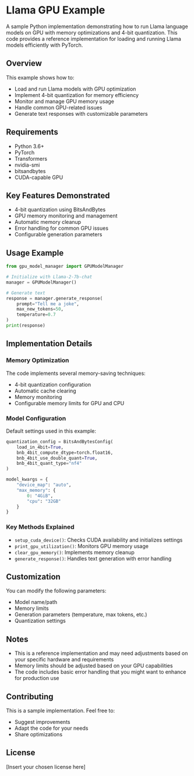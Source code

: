 # Llama GPU Example

A sample Python implementation demonstrating how to run Llama language models on GPU with memory optimizations and 4-bit quantization. This code provides a reference implementation for loading and running Llama models efficiently with PyTorch.

## Overview

This example shows how to:
- Load and run Llama models with GPU optimization
- Implement 4-bit quantization for memory efficiency
- Monitor and manage GPU memory usage
- Handle common GPU-related issues
- Generate text responses with customizable parameters

## Requirements

- Python 3.6+
- PyTorch
- Transformers
- nvidia-smi
- bitsandbytes
- CUDA-capable GPU

## Key Features Demonstrated

- 4-bit quantization using BitsAndBytes
- GPU memory monitoring and management
- Automatic memory cleanup
- Error handling for common GPU issues
- Configurable generation parameters

## Usage Example

```python
from gpu_model_manager import GPUModelManager

# Initialize with Llama-2-7b-chat
manager = GPUModelManager()

# Generate text
response = manager.generate_response(
    prompt="Tell me a joke",
    max_new_tokens=50,
    temperature=0.7
)
print(response)
```

## Implementation Details

### Memory Optimization

The code implements several memory-saving techniques:
- 4-bit quantization configuration
- Automatic cache clearing
- Memory monitoring
- Configurable memory limits for GPU and CPU

### Model Configuration

Default settings used in this example:
```python
quantization_config = BitsAndBytesConfig(
    load_in_4bit=True,
    bnb_4bit_compute_dtype=torch.float16,
    bnb_4bit_use_double_quant=True,
    bnb_4bit_quant_type="nf4"
)

model_kwargs = {
    "device_map": "auto",
    "max_memory": {
        0: "4GiB",
        "cpu": "32GB"
    }
}
```

### Key Methods Explained

- `setup_cuda_device()`: Checks CUDA availability and initializes settings
- `print_gpu_utilization()`: Monitors GPU memory usage
- `clear_gpu_memory()`: Implements memory cleanup
- `generate_response()`: Handles text generation with error handling

## Customization

You can modify the following parameters:
- Model name/path
- Memory limits
- Generation parameters (temperature, max tokens, etc.)
- Quantization settings

## Notes

- This is a reference implementation and may need adjustments based on your specific hardware and requirements
- Memory limits should be adjusted based on your GPU capabilities
- The code includes basic error handling that you might want to enhance for production use

## Contributing

This is a sample implementation. Feel free to:
- Suggest improvements
- Adapt the code for your needs
- Share optimizations

## License

[Insert your chosen license here]